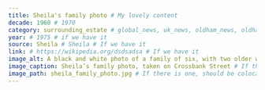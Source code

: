 ```yaml
---
title: Sheila's family photo # My lovely content
decade: 1960 # 1970
category: surrounding_estate # global_news, uk_news, oldham_news, oldham_history, towers, surrounding_estate # Always exactly one category
year: # 1975 # if we have it
source: Sheila # Sheila # If we have it
link: # https://wikipedia.org/dsdsadsa # If we have it
image_alt: A black and white photo of a family of six, with two older women, two younger girls, and two younger boys. They’re standing on a street, with the view down the street behind them. # If there is one
image_caption: Sheila’s family photo, taken on Crossbank Street # If there is one
image_path: sheila_family_photo.jpg # If there is one, should be colocated with the index.md file in the folder
---
```

